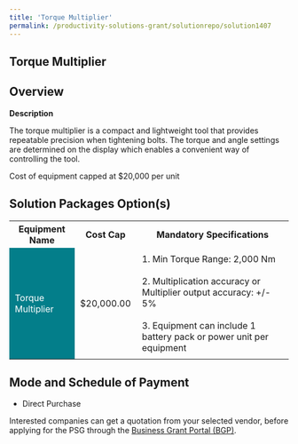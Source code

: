 ```yaml
---
title: 'Torque Multiplier'
permalink: /productivity-solutions-grant/solutionrepo/solution1407
---
```


## Torque Multiplier

## Overview

**Description**

The  torque multiplier is a compact and lightweight tool that provides repeatable precision when tightening bolts. The torque and angle settings are determined on the display which enables a convenient way of controlling the tool. 

Cost of equipment capped at $20,000 per unit 

## Solution Packages Option(s)

<table>
<tr>
<th><b>Equipment Name</b></th>
<th><b>Cost Cap</b></th>
<th><b>Mandatory Specifications</b></th>
</tr>
<tr>
<td style='padding: 10px; background-color: #037E8A; color: #FFFFFF;'>Torque Multiplier</td>
<td style='padding: 10px;'>$20,000.00</td>
<td style='padding: 10px;'>1. Min Torque Range: 2,000 Nm<br><br>2. Multiplication accuracy or Multiplier output accuracy: +/- 5%<br><br>3. Equipment can include 1 battery pack or power unit per equipment </td>
</tr>
</table>

## Mode and Schedule of Payment

 - Direct Purchase

Interested companies can get a quotation from your selected vendor, before applying for the PSG through the <a href='https://www.businessgrants.gov.sg/' target='_blank' rel='noopener'>Business Grant Portal (BGP)</a>.

<script src="/jquery/resize-tables.js"></script>
